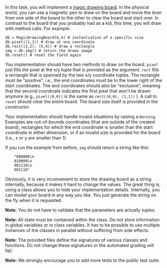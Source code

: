 In this task, you will implement a [magic drawing board](https://en.wikipedia.org/wiki/Magna_Doodle). In the physical world, you can use a magnetic pen to draw on the board and move the lever from one side of the board to the other to clear the board and start over. In contrast to the board that you probably had as a kid, this time, you will draw with method calls. For example:

    db = MagicDrawingBoard(6,4) # instantiation of a specific size
    db.pixel((1,1)) # draw at one coordinate
    db.rect((2,2), (5,4)) # draw a rectangle
    img = db.img() # return the drawn image
    db.reset() # reset the field again

You implementation should have two methods to draw on the board. `pixel` just fills the pixel at the x/y tuple that is provided as the argument. `rect` fills a rectangle that is spanned by the two x/y coordinate tuples. The rectangle must be "positive", i.e., the end coordinates must be to the lower right of the start coordinates. The end coordinates should also be "exclusive", meaning that the second coordinate indicates the first pixel that won't be drawn anymore (e.g., `pixel((0,0))` is the same as `rect((0,0), (1,1))` ). A call to `reset` should clear the entire board. The board size itself is provided in the constructor.

Your implementation should handle invalid situations by raising a `Warning`. Examples are out-of-bounds coordinates (that are outside of the created board), rectangles for which the end coordinate is smaller than the start coordinate in either dimension, or if an invalid size is provided for the board (i.e., x or y are smaller than 1). 

If you run the example from before, `img` should return a string like this:

```
    "000000\n
    010000\n
    001110\n
    001110"
```

Obviously, it is very inconvenient to store the drawing board as a string internally, because it makes it hard to change the values. The great thing is, using a class allows you to hide your implementation details. Internally, you can model your board in any way you like. You just generate the string on the fly when it is requested.

**Note:** You do not have to validate that the parameters are actually tuples.

**Note:** All state must be contained within the class. Do not store information in global variables or in class variables. It has to be possible to use multiple instances of the classes in parallel without suffering from side effects.

**Note:** The provided files define the signatures of various classes and functions. Do not change these signatures or the automated grading will fail.

**Note:** We strongly encourage you to add more tests to the public test suite.
